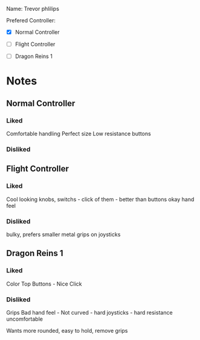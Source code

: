 Name:
Trevor phlilips

Prefered Controller:
- [x]  Normal Controller
- [ ]  Flight Controller
- [ ]  Dragon Reins 1


# Notes

## Normal Controller
### Liked
Comfortable handling
Perfect size
Low resistance buttons
### Disliked

## Flight Controller
### Liked
Cool looking
knobs, switchs - click of them - better than buttons
okay hand feel
### Disliked
bulky, prefers smaller
metal grips on joysticks

## Dragon Reins 1
### Liked
Color
Top Buttons - Nice Click
### Disliked
Grips
Bad hand feel - Not curved - hard
joysticks - hard resistance
uncomfortable

Wants more rounded, easy to hold, remove grips
